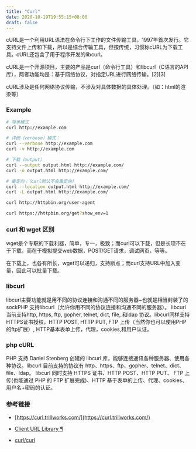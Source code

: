 ```yaml
---
title: "Curl"
date: 2020-10-19T19:55:15+08:00
draft: false
---
```


cURL是一个利用URL语法在命令行下工作的文件传输工具，1997年首次发行。它支持文件上传和下载，所以是综合传输工具，但按传统，习惯称cURL为下载工具。cURL还包含了用于程序开发的libcurl。

cURL是一个开源项目，主要的产品是curl（命令行工具）和libcurl（C语言的API库），两者功能均是：基于网络协议，对指定URL进行网络传输。[2][3]

cURL涉及是任何网络协议传输，不涉及对具体数据的具体处理。（如：html的渲染等）



### Example

```bash
# 简单模式
curl http://example.com

# 详细（verbose）模式：
curl --verbose http://example.com
curl -v http://example.com

# 下载（output）
curl --output output.html http://example.com/
curl -o output.html http://example.com/

# 重定向：（curl默认不会重定向）
curl --location output.html http://example.com/
curl -L output.html http://example.com/

curl http://httpbin.org/user-agent

curl https://httpbin.org/get?show_env=1

```

### curl 和 wget 区别

wget是个专职的下载利器，简单，专一，极致；而curl可以下载，但是长项不在于下载，而在于模拟提交web数据，POST/GET请求，调试网页，等等。

在下载上，也各有所长，wget可以递归，支持断点；而curl支持URL中加入变量，因此可以批量下载。

### libcurl

libcurl主要功能就是用不同的协议连接和沟通不同的服务器~也就是相当封装了的sockPHP 支持libcurl（允许你用不同的协议连接和沟通不同的服务器）。 libcurl当前支持http, https, ftp, gopher, telnet, dict, file, 和ldap 协议。libcurl同样支持HTTPS证书授权，HTTP POST, HTTP PUT, FTP 上传（当然你也可以使用PHP的ftp扩展）, HTTP基本表单上传，代理，cookies,和用户认证。

### php cURL

PHP 支持 Daniel Stenberg 创建的 libcurl 库，能够连接通讯各种服务器、使用各种协议。libcurl 目前支持的协议有 http、https、ftp、gopher、telnet、dict、file、ldap。 libcurl 同时支持 HTTPS 证书、HTTP POST、HTTP PUT、 FTP 上传(也能通过 PHP 的 FTP 扩展完成)、HTTP 基于表单的上传、代理、cookies、用户名+密码的认证。

### 参考链接 

- [https://curl.trillworks.com/](https://curl.trillworks.com/)

- [Client URL Library ¶](https://www.php.net/manual/en/book.curl.php)

- [curl/curl](https://github.com/curl/curl)